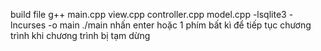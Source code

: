 build file
g++ main.cpp view.cpp controller.cpp model.cpp -lsqlite3 -lncurses -o main
./main
nhấn enter hoặc 1 phím bất kì để tiếp tục chương trình khi chương trình bị tạm dừng
